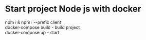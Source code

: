 # Start project Node js  with docker

npm i & npm i --prefix client  
docker-compose build - build project  
docker-compose up - start